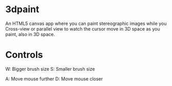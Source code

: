 3dpaint
=======

An HTML5 canvas app where you can paint stereographic images while you Cross-view or parallel view to watch the cursor move in 3D space as you paint, also in 3D space.


Controls
========

W: Bigger brush size
S: Smaller brush size

A: Move mouse further
D: Move mouse closer
